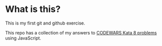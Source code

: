 # What is this?
This is my first git and github exercise.


This repo has a collection of my answers to [CODEWARS Kata 8 problems](https://www.codewars.com/kata/search/javascript?q=&r[]=-8&beta=false) using JavaScript.